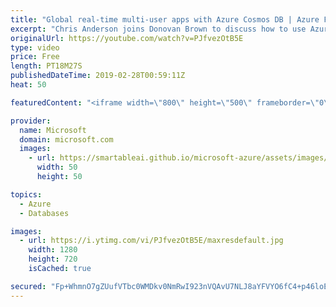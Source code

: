 ```yaml
---
title: "Global real-time multi-user apps with Azure Cosmos DB | Azure Friday"
excerpt: "Chris Anderson joins Donovan Brown to discuss how to use Azure Cosmos DB and other great Azure services to build a highly-scalable, real-time, collaborative application. You'll see techniques for using the Azure Cosmos DB change feed in both Azure Functions and SignalR applications. We also briefly touch"
originalUrl: https://youtube.com/watch?v=PJfvezOtB5E
type: video
price: Free
length: PT18M27S
publishedDateTime: 2019-02-28T00:59:11Z
heat: 50

featuredContent: "<iframe width=\"800\" height=\"500\" frameborder=\"0\" src=\"https://www.youtube.com/embed/PJfvezOtB5E\" allow=\"accelerometer; autoplay; encrypted-media; gyroscope; picture-in-picture\" allowfullscreen></iframe>"

provider:
  name: Microsoft
  domain: microsoft.com
  images:
    - url: https://smartableai.github.io/microsoft-azure/assets/images/organizations/microsoft.com-50x50.jpg
      width: 50
      height: 50

topics:
  - Azure
  - Databases

images:
  - url: https://i.ytimg.com/vi/PJfvezOtB5E/maxresdefault.jpg
    width: 1280
    height: 720
    isCached: true

secured: "Fp+WhmnO7gZUufVTbc0WMDkv0NmRwI923nVQAvU7NLJ8aYFVYO6fC4+p46loEtphgQUWYqdxwi+S6z/Z1e9evmyb+A1XgydjBW8cJmR02elJoPOn+JFvXQ+x5H7ZQhnJQNI4lmZb4zGGAgTGSjZ9Cc4V/nqlBAw78QEfzN0mc+boGeDulxzcGIgOA9D3eJOcDp99ts2b4veUWAVbn7lWCJJuNaYG/qPTr8foW4CfV2oW7j6W9M3+fUdoew2wjP5PeoVwl6TF2EQQTzqQdvBwThVNxvREKGqzb0eC+ex8EYCR6T8Xex97AYGlAjJXPIKoa6oXo5O9G4L3dEBeotffFcw7ZIwbp2hYRTcAqwJErLkUxl5QywOsqsWP+a5FW+12x0HUM9QWl9//acP3ZNWQyr14U21amCgQtEwsdWVMTuk=;m8EbpVkBxu4L6ogyCGTkdQ=="
---
```


